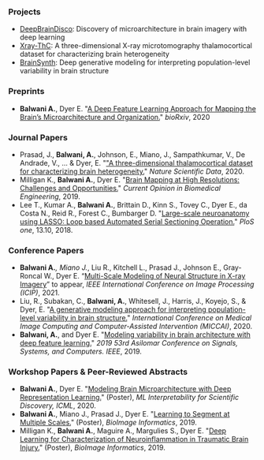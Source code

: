 ### Projects
- <a href="https://nerdslab.github.io/deepbraindisco/" target="_blank">DeepBrainDisco</a>: Discovery of microarchitecture in brain imagery with deep learning
- <a href="https://nerdslab.github.io/xray-thc/" target="_blank">Xray-ThC</a>: A three-dimensional X-ray microtomography thalamocortical dataset for characterizing brain heterogeneity
- <a href="https://nerdslab.github.io/brainsynth/" target="_blank">BrainSynth</a>: Deep generative modeling for interpreting population-level variability in brain structure

### Preprints
- **Balwani A.**, Dyer E. "<a href="https://www.biorxiv.org/content/10.1101/2020.05.26.117473v1.full.pdf" target="_blank">A Deep Feature Learning Approach for Mapping the Brain’s Microarchitecture and Organization.</a>" _bioRxiv_, 2020

### Journal Papers
- Prasad, J., **Balwani, A.**, Johnson, E., Miano, J., Sampathkumar, V., De Andrade, V., ... & Dyer, E. "<a href="https://aishwaryahb.github.io/docs/papers/thC_3d_sdata.pdf" target="_blank">"A three-dimensional thalamocortical dataset for characterizing brain heterogeneity.</a>" _Nature Scientific Data_, 2020.
- Milligan K., **Balwani A.**, Dyer E. "<a href="https://aishwaryahb.github.io/docs/papers/Milligan_brainMapping.pdf" target="_blank">Brain Mapping at High Resolutions: Challenges and Opportunities.</a>" _Current Opinion in Biomedical Engineering_, 2019.
- Lee T., Kumar A., **Balwani A.**, Brittain D., Kinn S., Tovey C., Dyer E., da Costa N., Reid R., Forest C., Bumbarger D. "<a href="https://aishwaryahb.github.io/docs/papers/TimLee_lasso.pdf" target="_blank">Large-scale neuroanatomy using LASSO: Loop based Automated Serial Sectioning Operation.</a>" _PloS one_, 13.10, 2018.

### Conference Papers
- **Balwani A.***, Miano J.*, Liu R., Kitchell L., Prasad J., Johnson E., Gray-Roncal W., Dyer E. “<a href="https://aishwaryahb.github.io/docs/papers/ICIP_2021___XRay_MTL.pdf" target="_blank">Multi-Scale Modeling of Neural Structure in X-ray Imagery</a>” to appear, _IEEE International Conference on Image Processing (ICIP)_, 2021.
- Liu, R., Subakan, C., **Balwani, A.**, Whitesell, J., Harris, J., Koyejo, S., & Dyer, E. "<a href="https://aishwaryahb.github.io/docs/papers/Liu2020_Chapter_AGenerativeModelingApproachFor.pdf" target="_blank">A generative modeling approach for interpreting population-level variability in brain structure.</a>" _International Conference on Medical Image Computing and Computer-Assisted Intervention (MICCAI)_, 2020.
- **Balwani, A.**, and Dyer E. "<a href="https://aishwaryahb.github.io/docs/papers/Balwani_Asilomar.pdf" target="_blank">Modeling variability in brain architecture with deep feature learning.</a>" _2019 53rd Asilomar Conference on Signals, Systems, and Computers. IEEE_, 2019.

### Workshop Papers & Peer-Reviewed Abstracts
- **Balwani A.**, Dyer E. "<a href="https://aishwaryahb.github.io/docs/papers/Balwani_ICML_Interpretability_Workshop_2020.pdf" target="_blank">Modeling Brain Microarchitecture with Deep Representation Learning.</a>" (Poster), _ML Interpretability for Scientific Discovery, ICML_, 2020.
- **Balwani A.**, Miano J., Prasad J., Dyer E. "<a href="https://alleninstitute.org/media/filer_public/38/be/38be5b2f-e678-45c0-9608-069116238488/bioimage2019_fullprogram_asof96.pdf" target="_blank">Learning to Segment at Multiple Scales.</a>" (Poster), _BioImage Informatics_, 2019.
- Milligan K., **Balwani A.**, Maguire A., Margulies S., Dyer E. "<a href="https://alleninstitute.org/media/filer_public/38/be/38be5b2f-e678-45c0-9608-069116238488/bioimage2019_fullprogram_asof96.pdf" target="_blank">Deep Learning for Characterization of Neuroinflammation in Traumatic Brain Injury.</a>" (Poster), _BioImage Informatics_, 2019.
